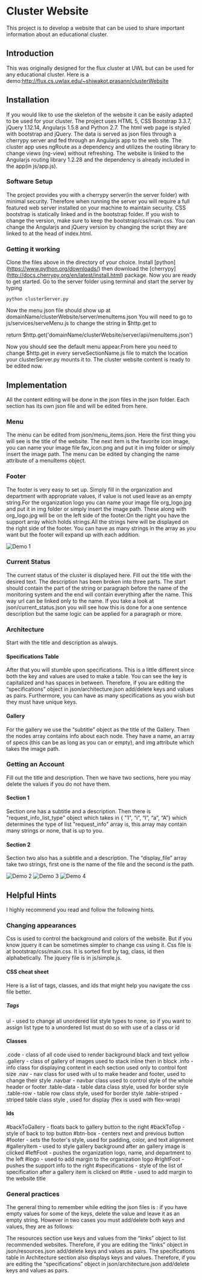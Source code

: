 
# Cluster Website
This project is to develop a website that can be used to share important information about an educational cluster.

## Introduction
This was originally designed for the flux cluster at UWL but can be used for any educational cluster. Here is a demo:http://flux.cs.uwlax.edu/~shiwakot.prasann/clusterWebsite

## Installation
If you would like to use the skeleton of the website it can be easily adapted to be used for your cluster. The project uses HTML 5, CSS Bootstrap 3.3.7, jQuery 1.12.14, Angularjs 1.5.8 and Python 2.7. The html web page is styled with bootstrap and jQuery. The data is served as json files through a cherrypy server and fed through an  Angularjs app to the web site. The cluster app uses ngRoute as a dependency and utilizes the routing library to change views (ng-view) without refreshing. The website is linked to the Angularjs routing library 1.2.28 and the dependency is already included in the app(in js/app.js).

### Software Setup
The project provides you with a cherrypy server(in the server folder) with minimal security. Therefore when running the server you will require a full featured web server installed on your machine to maintain security. CSS bootstrap is statically linked and in  the bootstrap folder. If you wish to change the version, make sure to keep the bootstrap/css/main.css. You can change the Angularjs and jQuery version by changing the script they are linked to at the head of index.html.

### Getting it working
Clone the files above in the directory of your choice. Install [python] (https://www.python.org/downloads/) then download the [cherrypy] (http://docs.cherrypy.org/en/latest/install.html) package. Now you are ready to get started.
Go to the server folder using terminal and start the server by typing
    
    python clusterServer.py 

Now the menu json  file should show up at domainName/clusterWebsite/server/menuItems.json
You will need to go to js/services/serveMenu.js to change the string in  $http.get to 

return $http.get('domainName/clusterWebsite/server/api/menuItems.json')

Now you should see the default menu appear.From here you need to change $http.get in every serveSectionName.js file to match the location your clusterServer.py mounts it to. The cluster website content is ready to be edited now.


## Implementation
All the content editing will be done in the json files in the json folder. Each section has its own json file and will be edited from here.

### Menu
The menu can be edited from json/menu_items.json. Here the first thing you will see is the title of the website. The next item is the favorite icon image, you can name your image file fav_icon.png and put it in img folder or simply insert the image path. The menu can be edited by changing the name attribute of a menuItems object.
   
### Footer
The footer is very easy to set up. Simply fill in the organization and department with appropriate values, if value is not used leave as  an empty string.For the organization logo you can name your image file org_logo.jpg and put it in img folder or simply insert the image path. These along with org_logo.jpg will be on the left side of the footer.On the right you have the support array which holds strings.All the strings here will be displayed on the right side of the footer. You can have as many strings in the array as you want but the footer will expand up with each addition.    

![Demo 1](img/demoAn1.png)

### Current Status
The current status of the cluster is displayed here. Fill out the title with the desired text. The description has been broken into three parts. The start should contain the part of the string or paragraph before the name of the monitoring system and the end will contain everything after the name. This way url can be  linked only to the name. If you take a look at json/current_status.json you will see how this is done for a one sentence description but the same logic can be applied for a paragraph or more.

### Architecture
Start with the title and description as always.

#### Specifications Table
After that you will stumble upon specifications. This is a little different since both the key and values are used to make a table. You can see the key is capitalized and has spaces in between. Therefore, if you are editing the “specifications” object  in  json/architecture.json add/delete keys and values as pairs. Furthermore, you can have as many specifications as you wish but they must have unique keys.

#### Gallery
For the gallery we use the “subtitle” object as the title of the Gallery. Then the nodes array contains info about each node. They have a name, an array of specs (this can be as long as you can or empty), and img attribute which takes the image path.

### Getting an Account
Fill out the title and description. Then we have two sections, here you may delete the values if you do not have them.

#### Section 1
Section one has a subtitle and a description. Then there is "request_info_list_type"  object which takes in { "1", “i”, “I”, “a”, “A”} which determines the type of list "request_info" array is, this array may contain many strings or none, that is up to you.        

#### Section 2
Section two also has a subtitle and a description. The “display_file” array take two strings, first one is the name of the file and the second is the path.

![Demo 2](img/demoAn2.png)
![Demo 3](img/demoAn3.png)
![Demo 4](img/demoAn4.png)



## Helpful Hints
I highly recommend you read and follow the following hints.

### Changing appearances
Css is used to control the background and colors of the website. But if you know jquery it can be sometimes simpler to change css using it. Css file is at bootstrap/css/main.css. It is sorted first by tag, class, id then alphabetically. The jquery file is in js/simple.js.

#### CSS cheat sheet
Here is a list of tags, classes, and ids that might help you navigate the css file better.

##### Tags
ul - used to change all unordered list style types to none, so if you want to assign list type to a unordered list must do so with use of a class or id 

#### Classes
.code - class of all code used to render background black and text yellow
.gallery -  class of gallery of images used to stack inline then in block 
.info -  info class for displaying content in each section used only to control font size
.nav - nav class for used with ul to make header and footer, used to change their style
.navbar - navbar class used to control style of the whole header or footer
.table-data - table data class style, used for border style
.table-row - table row class style, used for border style
.table-striped - striped table class style , used for display (flex is used with flex-wrap)

#### Ids
#backToGallery - floats back to gallery button to the right
#backToTop - style of back to top button
#btn-box - centers next and previous button
#footer - sets the footer's style, used for padding, color, and text alignment
#galleryItem - used to style gallery background after an gallery image is clicked
#leftFoot  - pushes the organization logo, name, and department to the left 
#logo - used to add margin to the organization logo
#rightFoot - pushes the support info  to the right
#specifications - style of the list of specification after a gallery item is clicked on
#title - used to add margin to the website title 

### General practices
The general thing to remember while editing the json files is : if you have empty values for some of the keys, delete the value and leave it as an empty string. However in two cases you must add/delete both keys and values, they are as follows:

The resources section use keys and values from the “links” object to list recommended websites. Therefore, if you are editing the “links” object  in  json/resources.json add/delete keys and values as pairs.
The specifications table in Architecture section also displays keys and values. Therefore, if you are editing the “specifications” object  in  json/architecture.json add/delete keys and values as pairs.


